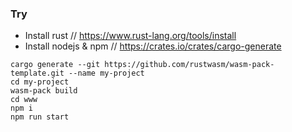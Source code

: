 ### Try

- Install rust         // https://www.rust-lang.org/tools/install
- Install nodejs & npm // https://crates.io/crates/cargo-generate

```
cargo generate --git https://github.com/rustwasm/wasm-pack-template.git --name my-project
cd my-project
wasm-pack build
cd www
npm i
npm run start
```
